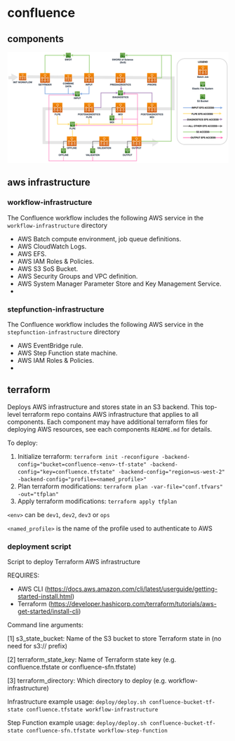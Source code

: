 # confluence

## components

![Confluence Component Data Flow Diagram](diagrams/confluence-data-flow.png)

## aws infrastructure

### workflow-infrastructure

The Confluence workflow includes the following AWS service in the `workflow-infrastructure` directory

- AWS Batch compute environment, job queue definitions.
- AWS CloudWatch Logs.
- AWS EFS.
- AWS IAM Roles & Policies.
- AWS S3 SoS Bucket.
- AWS Security Groups and VPC definition.
- AWS System Manager Parameter Store and Key Management Service.
-

### stepfunction-infrastructure

The Confluence workflow includes the following AWS service in the `stepfunction-infrastructure` directory

- AWS EventBridge rule.
- AWS Step Function state machine.
- AWS IAM Roles & Policies.
-

## terraform

Deploys AWS infrastructure and stores state in an S3 backend. This top-level terraform repo contains AWS infrastructure that applies to all components. Each component may have additional terraform files for deploying AWS resources, see each components `README.md` for details.

To deploy:

1. Initialize terraform: `terraform init -reconfigure -backend-config="bucket=confluence-<env>-tf-state" -backend-config="key=confluence.tfstate" -backend-config="region=us-west-2" -backend-config="profile=<named_profile>"`
2. Plan terraform modifications: `terraform plan -var-file="conf.tfvars" -out="tfplan"`
3. Apply terraform modifications: `terraform apply tfplan`

`<env>` can be `dev1`, `dev2`, `dev3` or `ops`

`<named_profile>` is the name of the profile used to authenticate to AWS

### deployment script

Script to deploy Terraform AWS infrastructure

REQUIRES:
  
- AWS CLI (https://docs.aws.amazon.com/cli/latest/userguide/getting-started-install.html)
- Terraform (https://developer.hashicorp.com/terraform/tutorials/aws-get-started/install-cli)

Command line arguments:

[1] s3_state_bucket: Name of the S3 bucket to store Terraform state in (no need for s3:// prefix)

[2] terraform_state_key: Name of Terraform state key (e.g. confluence.tfstate or confluence-sfn.tfstate)

[3] terraform_directory: Which directory to deploy (e.g. workflow-infrastructure)

Infrastructure example usage: `deploy/deploy.sh confluence-bucket-tf-state confluence.tfstate workflow-infrastructure`

Step Function example usage: `deploy/deploy.sh confluence-bucket-tf-state confluence-sfn.tfstate workflow-step-function`
